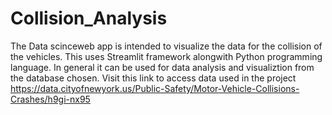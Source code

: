 # Collision_Analysis
The Data scinceweb app is intended to visualize the data for the collision of the vehicles. This uses Streamlit framework alongwith Python programming language. In general it can be used for data analysis and visualiztion from the database chosen.
Visit this link to access data used in the project https://data.cityofnewyork.us/Public-Safety/Motor-Vehicle-Collisions-Crashes/h9gi-nx95
